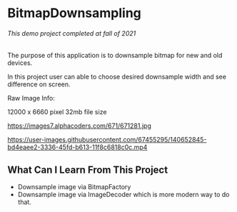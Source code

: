 # BitmapDownsampling


###### This demo project completed at fall of 2021


The purpose of this application is to downsample bitmap for new and old devices.

In this project user can able to choose desired downsample width and see difference on screen.

Raw Image Info:

12000 x 6660 pixel
32mb file size

https://images7.alphacoders.com/671/671281.jpg


https://user-images.githubusercontent.com/67455295/140652845-bd4eaee2-3336-45fd-b613-11f8c6818c0c.mp4


## What Can I Learn From This Project

- Downsample image via BitmapFactory
- Downsample image via ImageDecoder which is more modern way to do that.

